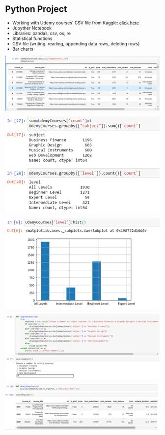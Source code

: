 # Python Project
* Working with Udemy courses' CSV file from Kaggle: [click here](https://www.kaggle.com/andrewmvd/udemy-courses?fbclid=IwAR2uEGkwMnWc5xe3f_phCR2a5QjSI7AmQWvbghWjAOHKJaNL5adRfYJ0Mtk)
* Jupyther Notebook
* Libraries: pandas, csv, os, re
* Statistical functions
* CSV file (writing, reading, appending data rows, deleting rows)
* Bar charts

![example1](https://github.com/KarolinaLewinska/Project_Python/blob/main/example1.PNG)

![example2](https://github.com/KarolinaLewinska/Project_Python/blob/main/example2.PNG)

![example3](https://github.com/KarolinaLewinska/Project_Python/blob/main/example3.PNG)

![example4](https://github.com/KarolinaLewinska/Project_Python/blob/main/example4.PNG)

![example5](https://github.com/KarolinaLewinska/Project_Python/blob/main/example5.PNG)


